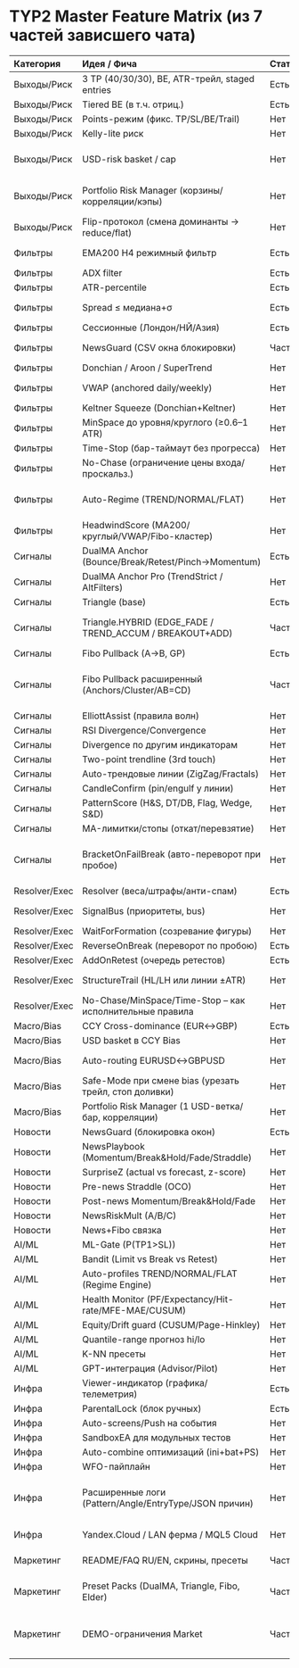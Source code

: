 # TYP2 Master Feature Matrix (из 7 частей зависшего чата)

| Категория     | Идея / Фича                                              | Статус   | Комментарий                                    |
|:--------------|:---------------------------------------------------------|:---------|:-----------------------------------------------|
| Выходы/Риск   | 3 TP (40/30/30), BE, ATR-трейл, staged entries           | Есть     | PM+RiskGovernor                                |
| Выходы/Риск   | Tiered BE (в т.ч. отриц.)                                | Есть     |                                                |
| Выходы/Риск   | Points-режим (фикс. TP/SL/BE/Trail)                      | Нет      | Сейчас ATR/R                                   |
| Выходы/Риск   | Kelly-lite риск                                          | Нет      |                                                |
| Выходы/Риск   | USD-risk basket / cap                                    | Нет      | Корзинный лимит не реализован                  |
| Выходы/Риск   | Portfolio Risk Manager (корзины/корреляции/кэпы)         | Нет      | Только дневные лимиты RiskGovernor             |
| Выходы/Риск   | Flip-протокол (смена доминанты → reduce/flat)            | Нет      |                                                |
| Фильтры       | EMA200 H4 режимный фильтр                                | Есть     | Через TripleScreen                             |
| Фильтры       | ADX filter                                               | Есть     |                                                |
| Фильтры       | ATR-percentile                                           | Есть     |                                                |
| Фильтры       | Spread ≤ медиана+σ                                       | Есть     | Стат. спред-фильтр                             |
| Фильтры       | Сессионные (Лондон/НЙ/Азия)                              | Есть     |                                                |
| Фильтры       | NewsGuard (CSV окна блокировки)                          | Частично | Расширенных playbooks нет                      |
| Фильтры       | Donchian / Aroon / SuperTrend                            | Нет      |                                                |
| Фильтры       | VWAP (anchored daily/weekly)                             | Нет      | Включено в план v2.0.2                         |
| Фильтры       | Keltner Squeeze (Donchian+Keltner)                       | Нет      |                                                |
| Фильтры       | MinSpace до уровня/круглого (≥0.6–1 ATR)                 | Нет      | В план v2.0.2                                  |
| Фильтры       | Time-Stop (бар-таймаут без прогресса)                    | Нет      | В план v2.0.2                                  |
| Фильтры       | No-Chase (ограничение цены входа/проскальз.)             | Нет      | В план v2.0.2                                  |
| Фильтры       | Auto-Regime (TREND/NORMAL/FLAT)                          | Нет      | Пока ручные режимы TripleScreen                |
| Фильтры       | HeadwindScore (MA200/круглый/VWAP/Fibo-кластер)          | Нет      | Запланирован на v2.1                           |
| Сигналы       | DualMA Anchor (Bounce/Break/Retest/Pinch→Momentum)       | Есть     | Флагман                                        |
| Сигналы       | DualMA Anchor Pro (TrendStrict / AltFilters)             | Нет      | Planned v2.0.2                                 |
| Сигналы       | Triangle (base)                                          | Есть     |                                                |
| Сигналы       | Triangle.HYBRID (EDGE_FADE / TREND_ACCUM / BREAKOUT+ADD) | Частично | Только base, гибрид в план v2.0.2              |
| Сигналы       | Fibo Pullback (A→B, GP)                                  | Есть     | Базовый                                        |
| Сигналы       | Fibo Pullback расширенный (Anchors/Cluster/AB=CD)        | Частично | Anchors частично, Cluster/AB=CD нет            |
| Сигналы       | ElliottAssist (правила волн)                             | Нет      |                                                |
| Сигналы       | RSI Divergence/Convergence                               | Нет      | План v2.0.2                                    |
| Сигналы       | Divergence по другим индикаторам                         | Нет      |                                                |
| Сигналы       | Two-point trendline (3rd touch)                          | Нет      |                                                |
| Сигналы       | Auto-трендовые линии (ZigZag/Fractals)                   | Нет      |                                                |
| Сигналы       | CandleConfirm (pin/engulf у линии)                       | Нет      |                                                |
| Сигналы       | PatternScore (H&S, DT/DB, Flag, Wedge, S&D)              | Нет      |                                                |
| Сигналы       | MA-лимитки/стопы (откат/перевзятие)                      | Нет      |                                                |
| Сигналы       | BracketOnFailBreak (авто-переворот при пробое)           | Нет      | ReverseOnBreak есть, но не bracket ОСО-связка  |
| Resolver/Exec | Resolver (веса/штрафы/анти-спам)                         | Есть     |                                                |
| Resolver/Exec | SignalBus (приоритеты, bus)                              | Нет      | Упрощён через Resolver                         |
| Resolver/Exec | WaitForFormation (созревание фигуры)                     | Нет      |                                                |
| Resolver/Exec | ReverseOnBreak (переворот по пробою)                     | Есть     | Order Engine                                   |
| Resolver/Exec | AddOnRetest (очередь ретестов)                           | Есть     | Order Engine                                   |
| Resolver/Exec | StructureTrail (HL/LH или линии ±ATR)                    | Нет      | Только ATR-трейл                               |
| Resolver/Exec | No-Chase/MinSpace/Time-Stop – как исполнительные правила | Нет      | В план v2.0.2                                  |
| Macro/Bias    | CCY Cross-dominance (EUR↔GBP)                            | Есть     | v2.0.1                                         |
| Macro/Bias    | USD basket в CCY Bias                                    | Нет      | v2.1                                           |
| Macro/Bias    | Auto-routing EURUSD↔GBPUSD                               | Нет      | v2.1 PortfolioRouter                           |
| Macro/Bias    | Safe-Mode при смене bias (урезать трейл, стоп доливки)   | Нет      |                                                |
| Macro/Bias    | Portfolio Risk Manager (1 USD-ветка/бар, корреляции)     | Нет      |                                                |
| Новости       | NewsGuard (блокировка окон)                              | Есть     | CSV                                            |
| Новости       | NewsPlaybook (Momentum/Break&Hold/Fade/Straddle)         | Нет      | v2.1                                           |
| Новости       | SurpriseZ (actual vs forecast, z-score)                  | Нет      | v2.1                                           |
| Новости       | Pre-news Straddle (OCO)                                  | Нет      | v2.1                                           |
| Новости       | Post-news Momentum/Break&Hold/Fade                       | Нет      | v2.1                                           |
| Новости       | NewsRiskMult (A/B/C)                                     | Нет      | v2.1                                           |
| Новости       | News+Fibo связка                                         | Нет      | v2.1                                           |
| AI/ML         | ML-Gate (P(TP1>SL))                                      | Нет      | v3.0                                           |
| AI/ML         | Bandit (Limit vs Break vs Retest)                        | Нет      | v3.0                                           |
| AI/ML         | Auto-profiles TREND/NORMAL/FLAT (Regime Engine)          | Нет      | v3.0                                           |
| AI/ML         | Health Monitor (PF/Expectancy/Hit-rate/MFE-MAE/CUSUM)    | Нет      | v3.0                                           |
| AI/ML         | Equity/Drift guard (CUSUM/Page-Hinkley)                  | Нет      | v3.0                                           |
| AI/ML         | Quantile-range прогноз hi/lo                             | Нет      | Backlog                                        |
| AI/ML         | K-NN пресеты                                             | Нет      | Backlog                                        |
| AI/ML         | GPT-интеграция (Advisor/Pilot)                           | Нет      | Backlog                                        |
| Инфра         | Viewer-индикатор (графика/телеметрия)                    | Есть     | TYP_Viewer.mq5                                 |
| Инфра         | ParentalLock (блок ручных)                               | Есть     |                                                |
| Инфра         | Auto-screens/Push на события                             | Нет      |                                                |
| Инфра         | SandboxEA для модульных тестов                           | Нет      |                                                |
| Инфра         | Auto-combine оптимизаций (ini+bat+PS)                    | Нет      |                                                |
| Инфра         | WFO-пайплайн                                             | Нет      |                                                |
| Инфра         | Расширенные логи (Pattern/Angle/EntryType/JSON причин)   | Нет      | JSON-лог причин запланирован 2.0.2             |
| Инфра         | Yandex.Cloud / LAN ферма / MQL5 Cloud                    | Нет      | Орг. часть, вне кода EA                        |
| Маркетинг     | README/FAQ RU/EN, скрины, пресеты                        | Частично | Черновики есть, нужно добить                   |
| Маркетинг     | Preset Packs (DualMA, Triangle, Fibo, Elder)             | Частично | EURUSD base + доп. пресеты в план              |
| Маркетинг     | DEMO-ограничения Market                                  | Частично | Лицензирование есть, доп. демо-настройки нужны |
